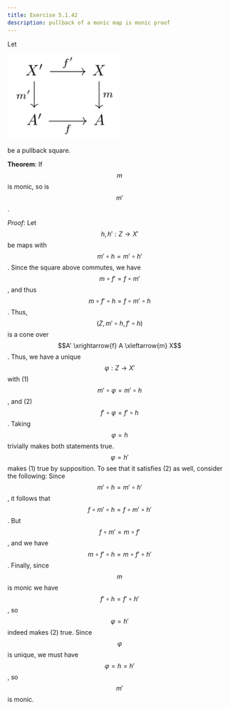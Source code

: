 ```yaml
---
title: Exercise 5.1.42
description: pullback of a monic map is monic proof
---
```



Let

<div class="math-figure"><img src="/img/math_solutions/leinster/e5-1-42_1.svg" width="250px"/></div>

be a pullback square.

**Theorem**:
If $$m$$ is monic, so is $$m'$$.


*Proof*:
Let $$h, h' : Z \rightarrow X'$$ be maps with $$m' \circ h = m' \circ h'$$.
Since the square above commutes, we have $$m \circ f' = f \circ m'$$, and thus $$m \circ f' \circ h = f \circ m' \circ h$$.
Thus, $$(Z, m' \circ h, f' \circ h)$$ is a cone over $$A' \xrightarrow{f} A \xleftarrow{m} X$$.
Thus, we have a unique $$\varphi : Z \rightarrow X'$$ with (1) $$m' \circ \varphi = m' \circ h$$, and (2) $$f' \circ \varphi = f' \circ h$$.
Taking $$\varphi = h$$ trivially makes both statements true.
$$\varphi = h'$$ makes (1) true by supposition.
To see that it satisfies (2) as well, consider the following:
Since $$m' \circ h = m' \circ h'$$, it follows that $$f \circ m' \circ h = f \circ m' \circ h'$$.
But $$f \circ m' = m \circ f'$$, and we have $$m \circ f' \circ h = m \circ f' \circ h'$$.
Finally, since $$m$$ is monic we have $$f' \circ h = f' \circ h'$$, so $$\varphi = h'$$ indeed makes (2) true.
Since $$\varphi$$ is unique, we must have $$\varphi = h = h'$$, so $$m'$$ is monic.
